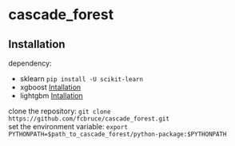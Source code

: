 # cascade_forest

## Installation

dependency:  
- sklearn `pip install -U scikit-learn`
- xgboost [Intallation](https://xgboost.readthedocs.io/en/latest/build.html)
- lightgbm [Intallation](https://lightgbm.readthedocs.io/en/latest/Python-Intro.html#install)

clone the repository: `git clone https://github.com/fcbruce/cascade_forest.git`  
set the environment variable: `export PYTHONPATH=$path_to_cascade_forest/python-package:$PYTHONPATH`
